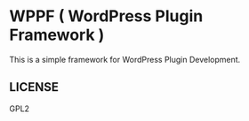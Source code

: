 WPPF ( WordPress Plugin Framework )
===================================

This is a simple framework for WordPress Plugin Development.

LICENSE
-------

GPL2